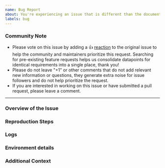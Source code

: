 ```yaml
---
name: Bug Report
about: You're experiencing an issue that is different than the documented behavior.
labels: bug
---
```


<!--- Please keep this note for the community --->

### Community Note

* Please vote on this issue by adding a 👍 [reaction](https://blog.github.com/2016-03-10-add-reactions-to-pull-requests-issues-and-comments/) to the original issue to help the community and maintainers prioritize this request. Searching for pre-existing feature requests helps us consolidate datapoints for identical requirements into a single place, thank you!
* Please do not leave "+1" or other comments that do not add relevant new information or questions, they generate extra noise for issue followers and do not help prioritize the request.
* If you are interested in working on this issue or have submitted a pull request, please leave a comment.

<!--- Thank you for keeping this note for the community --->

---

<!---
When filing a bug, please include the following headings if possible.
Any example text in this template can be deleted.
--->

### Overview of the Issue

<!---
Please describe the issue you are having and how you encountered the problem.
--->


### Reproduction Steps

<!--- 
In order to effectively and quickly resolve the issue, please provide exact steps that allow us the reproduce the problem. If no steps are provided, then it will likely take longer to get the issue resolved.
--->


### Logs

<!---
Provide log files from Atlantis server

logs can be retrieved from the deployment or from atlantis comments by adding `--debug` such as `atlantis plan --debug`

<details>
  <summary>Logs</summary>

```
log output
```

</details>
--->


### Environment details

<!---
If not already included, please provide the following:

- Atlantis version:
- Deployment method: ecs/eks/helm/tf module
- If not running the latest Atlantis version have you tried to reproduce this issue on the latest version: 
- Atlantis flags:

Atlantis server-side config file:

```yaml
# config file
```

Repo `atlantis.yaml` file:

```yaml
# config file
```

Any other information you can provide about the environment/deployment (efs/nfs, aws/gcp, k8s/fargate, etc)
--->


### Additional Context

<!---
Additional context on the problem. Docs, links to blogs, or other material that lead you to discover this issue or were helpful in troubleshooting the issue. 

Use a bulleted list to link to tickets
--->

